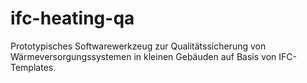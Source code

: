 # ifc-heating-qa
Prototypisches Softwarewerkzeug zur Qualitätssicherung von Wärmeversorgungssystemen in kleinen Gebäuden auf Basis von IFC-Templates.
